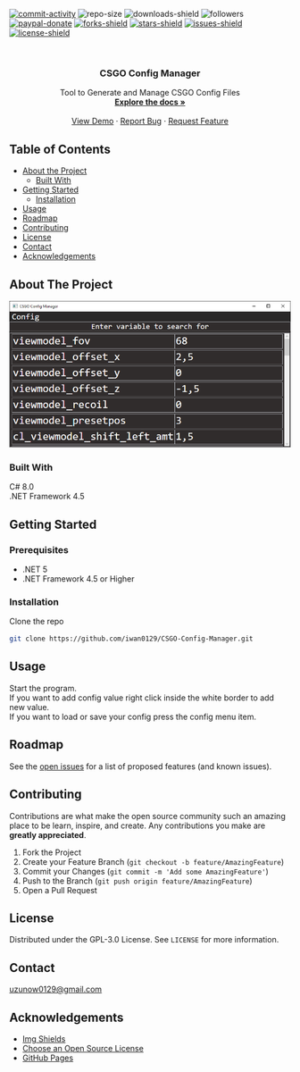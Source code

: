 [![commit-activity]][commit-url]
![repo-size]
![downloads-shield]
![followers]
[![paypal-donate]][paypal-url]
[![forks-shield]][forks-url]
[![stars-shield]][stars-url]
[![issues-shield]][issues-url]
[![license-shield]][license-url]


<!-- PROJECT LOGO -->
<br />
<p align="center">
  <!--
  <a href="https://github.com/iwan0129/CSGO-Config-Manager">
    <img src="images/logo.png" alt="Logo" width="80" height="80">
  </a>
  -->
  
  <h3 align="center">CSGO Config Manager</h3>

  <p align="center">
    Tool to Generate and Manage CSGO Config Files
    <br />
    <a href="https://github.com/iwan0129/CSGO-Config-Manager"><strong>Explore the docs »</strong></a>
    <br />
    <br />
    <a href="https://github.com/iwan0129/CSGO-Config-Manager">View Demo</a>
    ·
    <a href="https://github.com/iwan0129/CSGO-Config-Manager/issues">Report Bug</a>
    ·
    <a href="https://github.com/iwan0129/CSGO-Config-Manager/issues">Request Feature</a>
  </p>
</p>


## Table of Contents

* [About the Project](#about-the-project)
  * [Built With](#built-with)
* [Getting Started](#getting-started)
  <!--* [Prerequisites](#prerequisites)-->
  * [Installation](#installation)
* [Usage](#usage)
* [Roadmap](#roadmap)
* [Contributing](#contributing)
* [License](#license)
* [Contact](#contact)
* [Acknowledgements](#acknowledgements)

## About The Project

<!-- [![Product Name Screen Shot][product-screenshot]](https://example.com) -->

![product-screenshot]

### Built With
C# 8.0<br>
.NET Framework 4.5

## Getting Started

### Prerequisites
* .NET 5
* .NET Framework 4.5 or Higher

### Installation

Clone the repo
```sh
git clone https://github.com/iwan0129/CSGO-Config-Manager.git
```

## Usage

Start the program.<br>
If you want to add config value right click inside the white border to add new value.<br>
If you want to load or save your config press the config menu item.<br>

## Roadmap

See the [open issues](https://github.com/iwan0129/CSGO-Config-Manager/issues) for a list of proposed features (and known issues).

## Contributing

Contributions are what make the open source community such an amazing place to be learn, inspire, and create. Any contributions you make are **greatly appreciated**.

1. Fork the Project
2. Create your Feature Branch (`git checkout -b feature/AmazingFeature`)
3. Commit your Changes (`git commit -m 'Add some AmazingFeature'`)
4. Push to the Branch (`git push origin feature/AmazingFeature`)
5. Open a Pull Request

## License

Distributed under the GPL-3.0 License. See `LICENSE` for more information.

## Contact

uzunow0129@gmail.com

## Acknowledgements
* [Img Shields](https://shields.io)
* [Choose an Open Source License](https://choosealicense.com)
* [GitHub Pages](https://pages.github.com)


[contributors-shield]: https://img.shields.io/github/contributors/iwan0129/CSGO-Config-Manager.svg?style=for-the-badge
[contributors-url]: https://github.com/iwan0129/CSGO-Config-Manager/graphs/contributors
[forks-shield]: https://img.shields.io/github/forks/iwan0129/CSGO-Config-Manager.svg?style=for-the-badge
[forks-url]: https://github.com/iwan0129/CSGO-Config-Manager/network/members
[stars-shield]: https://img.shields.io/github/stars/iwan0129/CSGO-Config-Manager.svg?style=for-the-badge
[stars-url]: https://github.com/iwan0129/CSGO-Config-Manager/stargazers
[issues-shield]: https://img.shields.io/github/issues/iwan0129/CSGO-Config-Manager.svg?style=for-the-badge
[issues-url]: https://github.com/iwan0129/CSGO-Config-Manager/issues
[license-shield]: https://img.shields.io/github/license/iwan0129/CSGO-Config-Manager.svg?style=for-the-badge
[license-url]: https://github.com/iwan0129/CSGO-Config-Manager/blob/master/LICENSE
[product-screenshot]: Images/Screenshot.png
[repo-size]: https://img.shields.io/github/repo-size/iwan0129/CSGO-Config-Manager.svg?label=repository%20size&style=for-the-badge
[commit-activity]: https://img.shields.io/github/commit-activity/m/iwan0129/CSGO-Config-Manager.svg?style=for-the-badge
[commit-url]: https://github.com/iwan0129/CSGO-Config-Manager/commits/master
[followers]: https://img.shields.io/github/followers/iwan0129?style=for-the-badge
[paypal-url]: https://paypal.me/iwan0129?locale.x=en_US
[paypal-donate]: https://img.shields.io/badge/donate-PayPal-104098.svg?style=for-the-badge&logo=PayPal
[downloads-shield]: https://img.shields.io/github/downloads/iwan0129/CSGO-Config-Manager/total.svg?style=for-the-badge
